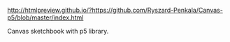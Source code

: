http://htmlpreview.github.io/?https://github.com/Ryszard-Penkala/Canvas-p5/blob/master/index.html

Canvas sketchbook with p5 library.
